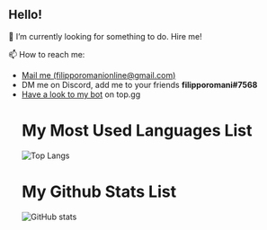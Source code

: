 <h2>Hello!</h2>

🔭 I’m currently looking for something to do. Hire me!

📫 How to reach me:
<ul>
    <li><a href="mailto:filipporomanionline@gmail.com">Mail me (filipporomanionline@gmail.com)</a></li>
    <li>DM me on Discord, add me to your friends <strong>filipporomani#7568</strong></li>
    <li><a href="https://top.gg/bot/780697130909302805" target=new >Have a look to my bot</a> on top.gg</li>


# My Most Used Languages List
![Top Langs](https://github-readme-stats.vercel.app/api/top-langs/?username=filipporomani&text_color=daf7dc&title_color=ffffff&bg_color=8e2de2,8e2de2,4a00e0)

# My Github Stats List
![GitHub stats](https://github-readme-stats.vercel.app/api?username=filipporomani&show_icons=true&title_color=ffffff&text_color=daf7dc&bg_color=8e2de2,8e2de2,4a00e0)
